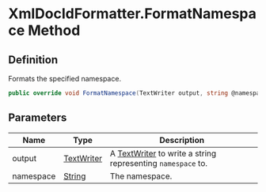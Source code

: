 # XmlDocIdFormatter.FormatNamespace Method
## Definition

Formats the specified namespace.

```c#
public override void FormatNamespace(TextWriter output, string @namespace);
```

## Parameters

| Name | Type | Description |
| ---- | ---- | ----------- |
| output | [TextWriter](https://learn.microsoft.com/en-gb/dotnet/api/System.IO.TextWriter) | A [TextWriter](https://learn.microsoft.com/en-gb/dotnet/api/System.IO.TextWriter) to write a string representing `namespace` to. |
| namespace | [String](https://learn.microsoft.com/en-gb/dotnet/api/System.String) | The namespace. |

